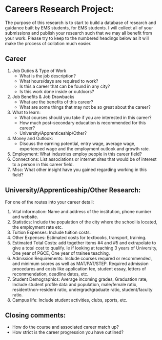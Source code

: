 
# Careers Research Project:
The purpose of this research is to start to build a database of research and guidance built by EMS students, for EMS students. I will collect all of your submissions and publish your research such that we may all benefit from your work.
Please try to keep to the numbered headings below as it will make the process of collation much easier.
## Career
1. Job Duties & Type of Work
    - What is the job description?
    - What hours/days are required to work?
    - Is this a career that can be found in any city?
    - Is this work done inside or outdoors?
2. Job Benefits & Job Drawbacks
    - What are the benefits of this career?
    - What are some things that may not be so great about the career?
3. What to learn: 
     - What courses should you take if you are interested in this career? 
     - How much post-secondary education is recommended for this career?
     - University/Apprenticeship/Other?
4. Money and Outlook: 
    - Discuss the earning potential, entry wage, average wage, experienced wage and the employment outlook and growth rate.
5. Employment: What industries employ people in this career field?
6. Connections: List associations or internet sites that would be of interest to a person in this career field. 
7. Misc: What other insight have you gained regarding working in this field?

## University/Apprenticeship/Other Research:
For one of the routes into your career detail:
1. Vital information: Name and address of the institution, phone number and website.
2. Statistics: Include the population of the city where the school is located, the employment rate etc.
3. Tuition Expenses: Include tuition costs.
4. Other Expenses: Estimated costs for textbooks, transport, training.
5. Estimated Total Costs: add together items #4 and #5 and extrapolate to give a total cost to qualify. Ie if looking at teaching 3 years of University, One year of PGCE, One year of trainee teaching.
6. Admission Requirements: Include courses required or recommended, and minimum scores as well as MAT/PAT/STEP. Required admission procedures and costs like application fee, student essay, letters of recommendation, deadline dates, etc.
7. Student Demographics: Average incoming grades, Graduation rate, Include student profile data and population, male/female ratio, resident/non-resident ratio, undergrad/graduate ratio, student/faculty ratio.
8. Campus life: Include student activities, clubs, sports, etc.


## Closing comments:
- How do the course and associated career match up? 
- How strict is the career progression you have outlined?